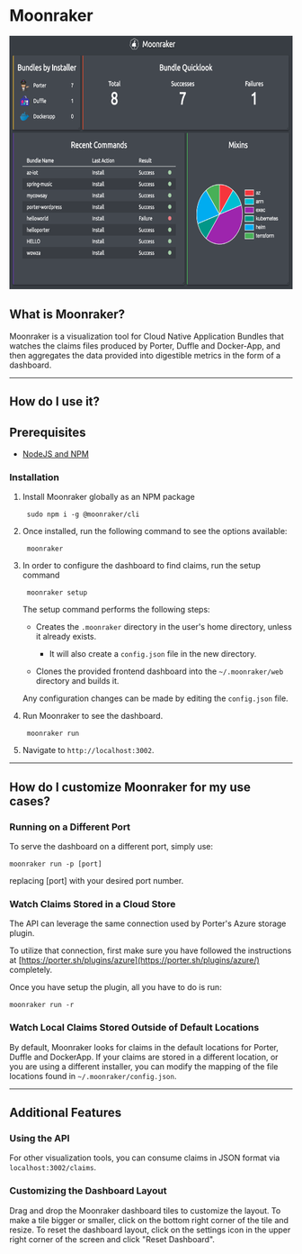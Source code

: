 # Moonraker

<img width="650" height="450" src="docs/assets/dashboard.png">

## What is Moonraker?

Moonraker is a visualization tool for Cloud Native Application Bundles that watches the claims files produced by Porter, Duffle and Docker-App, and then aggregates the data provided into digestible metrics in the form of a dashboard.

---

## How do I use it?

## Prerequisites

- [NodeJS and NPM](https://nodejs.org/en/)

### Installation

1. Install Moonraker globally as an NPM package

        sudo npm i -g @moonraker/cli

2. Once installed, run the following command to see the options available:

        moonraker

3. In order to configure the dashboard to find claims, run the setup command

        moonraker setup

    The setup command performs the following steps:

    - Creates the `.moonraker` directory in the user's home directory, unless it already exists.
        - It will also create a `config.json` file in the new directory.

    - Clones the provided frontend dashboard into the `~/.moonraker/web` directory and builds it.

    Any configuration changes can be made by editing the `config.json` file.

4. Run Moonraker to see the dashboard.

        moonraker run

5. Navigate to `http://localhost:3002`.

---

## How do I customize Moonraker for my use cases?

### Running on a Different Port

To serve the dashboard on a different port, simply use:

    moonraker run -p [port]

replacing [port] with your desired port number.

### Watch Claims Stored in a Cloud Store

The API can leverage the same connection used by Porter's Azure storage plugin. 

To utilize that connection, first make sure you have followed the instructions at [https://porter.sh/plugins/azure](https://porter.sh/plugins/azure/) completely.

Once you have setup the plugin, all you have to do is run:

    moonraker run -r

### Watch Local Claims Stored Outside of Default Locations

By default, Moonraker looks for claims in the default locations for Porter, Duffle and DockerApp. If your claims are stored in a different location, or you are using a different installer, you can modify the mapping of the file locations found in `~/.moonraker/config.json`.

---

## Additional Features

### Using the API

For other visualization tools, you can consume claims in JSON format via `localhost:3002/claims`.

### Customizing the Dashboard Layout

Drag and drop the Moonraker dashboard tiles to customize the layout. To make a tile bigger or smaller, click on the bottom right corner of the tile and resize. To reset the dashboard layout, click on the settings icon in the upper right corner of the screen and click "Reset Dashboard". 